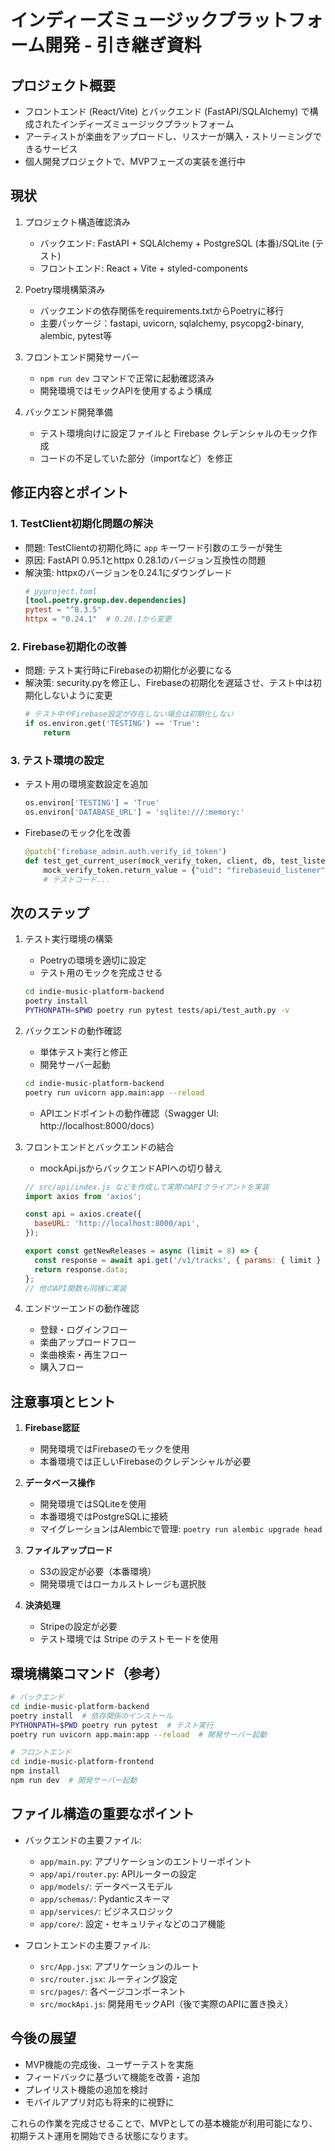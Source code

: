 # インディーズミュージックプラットフォーム開発 - 引き継ぎ資料

## プロジェクト概要
- フロントエンド (React/Vite) とバックエンド (FastAPI/SQLAlchemy) で構成されたインディーズミュージックプラットフォーム
- アーティストが楽曲をアップロードし、リスナーが購入・ストリーミングできるサービス
- 個人開発プロジェクトで、MVPフェーズの実装を進行中

## 現状
1. プロジェクト構造確認済み
   - バックエンド: FastAPI + SQLAlchemy + PostgreSQL (本番)/SQLite (テスト)
   - フロントエンド: React + Vite + styled-components

2. Poetry環境構築済み
   - バックエンドの依存関係をrequirements.txtからPoetryに移行
   - 主要パッケージ：fastapi, uvicorn, sqlalchemy, psycopg2-binary, alembic, pytest等

3. フロントエンド開発サーバー
   - `npm run dev` コマンドで正常に起動確認済み
   - 開発環境ではモックAPIを使用するよう構成

4. バックエンド開発準備
   - テスト環境向けに設定ファイルと Firebase クレデンシャルのモック作成
   - コードの不足していた部分（importなど）を修正

## 修正内容とポイント

### 1. TestClient初期化問題の解決
- 問題: TestClientの初期化時に `app` キーワード引数のエラーが発生
- 原因: FastAPI 0.95.1とhttpx 0.28.1のバージョン互換性の問題
- 解決策: httpxのバージョンを0.24.1にダウングレード
  ```toml
  # pyproject.toml
  [tool.poetry.group.dev.dependencies]
  pytest = "^8.3.5"
  httpx = "0.24.1"  # 0.28.1から変更
  ```

### 2. Firebase初期化の改善
- 問題: テスト実行時にFirebaseの初期化が必要になる
- 解決策: security.pyを修正し、Firebaseの初期化を遅延させ、テスト中は初期化しないように変更
  ```python
  # テスト中やFirebase設定が存在しない場合は初期化しない
  if os.environ.get('TESTING') == 'True':
      return
  ```

### 3. テスト環境の設定
- テスト用の環境変数設定を追加
  ```python
  os.environ['TESTING'] = 'True'
  os.environ['DATABASE_URL'] = 'sqlite:///:memory:'
  ```
- Firebaseのモック化を改善
  ```python
  @patch('firebase_admin.auth.verify_id_token')
  def test_get_current_user(mock_verify_token, client, db, test_listener):
      mock_verify_token.return_value = {"uid": "firebaseuid_listener"}
      # テストコード...
  ```

## 次のステップ
1. テスト実行環境の構築
   - Poetryの環境を適切に設定
   - テスト用のモックを完成させる
   ```bash
   cd indie-music-platform-backend
   poetry install
   PYTHONPATH=$PWD poetry run pytest tests/api/test_auth.py -v
   ```

2. バックエンドの動作確認
   - 単体テスト実行と修正
   - 開発サーバー起動
   ```bash
   cd indie-music-platform-backend
   poetry run uvicorn app.main:app --reload
   ```
   - APIエンドポイントの動作確認（Swagger UI: http://localhost:8000/docs）

3. フロントエンドとバックエンドの結合
   - mockApi.jsからバックエンドAPIへの切り替え
   ```javascript
   // src/api/index.js などを作成して実際のAPIクライアントを実装
   import axios from 'axios';

   const api = axios.create({
     baseURL: 'http://localhost:8000/api',
   });
   
   export const getNewReleases = async (limit = 8) => {
     const response = await api.get('/v1/tracks', { params: { limit } });
     return response.data;
   };
   // 他のAPI関数も同様に実装
   ```

4. エンドツーエンドの動作確認
   - 登録・ログインフロー
   - 楽曲アップロードフロー
   - 楽曲検索・再生フロー
   - 購入フロー

## 注意事項とヒント
1. **Firebase認証**
   - 開発環境ではFirebaseのモックを使用
   - 本番環境では正しいFirebaseのクレデンシャルが必要

2. **データベース操作**
   - 開発環境ではSQLiteを使用
   - 本番環境ではPostgreSQLに接続
   - マイグレーションはAlembicで管理: `poetry run alembic upgrade head`

3. **ファイルアップロード**
   - S3の設定が必要（本番環境）
   - 開発環境ではローカルストレージも選択肢

4. **決済処理**
   - Stripeの設定が必要
   - テスト環境では Stripe のテストモードを使用

## 環境構築コマンド（参考）
```bash
# バックエンド
cd indie-music-platform-backend
poetry install  # 依存関係のインストール
PYTHONPATH=$PWD poetry run pytest  # テスト実行
poetry run uvicorn app.main:app --reload  # 開発サーバー起動

# フロントエンド
cd indie-music-platform-frontend
npm install
npm run dev  # 開発サーバー起動
```

## ファイル構造の重要なポイント
- バックエンドの主要ファイル:
  - `app/main.py`: アプリケーションのエントリーポイント
  - `app/api/router.py`: APIルーターの設定
  - `app/models/`: データベースモデル
  - `app/schemas/`: Pydanticスキーマ
  - `app/services/`: ビジネスロジック
  - `app/core/`: 設定・セキュリティなどのコア機能

- フロントエンドの主要ファイル:
  - `src/App.jsx`: アプリケーションのルート
  - `src/router.jsx`: ルーティング設定
  - `src/pages/`: 各ページコンポーネント
  - `src/mockApi.js`: 開発用モックAPI（後で実際のAPIに置き換え）

## 今後の展望
- MVP機能の完成後、ユーザーテストを実施
- フィードバックに基づいて機能を改善・追加
- プレイリスト機能の追加を検討
- モバイルアプリ対応も将来的に視野に

これらの作業を完成させることで、MVPとしての基本機能が利用可能になり、初期テスト運用を開始できる状態になります。

